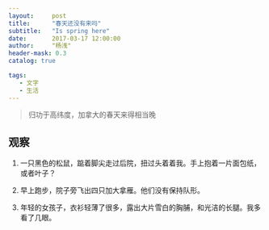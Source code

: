 ```yaml
---
layout:     post
title:      "春天还没有来吗"
subtitle:   "Is spring here"
date:       2017-03-17 12:00:00
author:     "杨浅"
header-mask: 0.3
catalog: true

tags:
   - 文字
   - 生活
---
```

>归功于高纬度，加拿大的春天来得相当晚

## 观察

 1. 一只黑色的松鼠，踮着脚尖走过后院，扭过头着着我。手上抱着一片面包纸，或者叶子？
 
 2. 早上跑步，院子旁飞出四只加大拿雁。他们没有保持队形。
 
 3. 年轻的女孩子，衣衫轻薄了很多，露出大片雪白的胸脯，和光洁的长腿。我多看了几眼。
